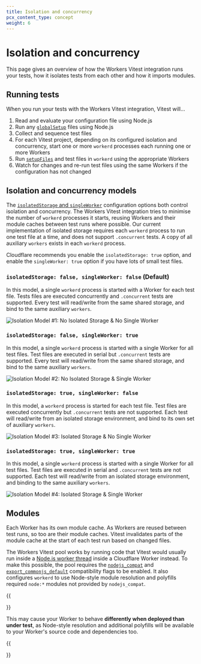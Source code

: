 ```yaml
---
title: Isolation and concurrency
pcx_content_type: concept
weight: 6
---
```


# Isolation and concurrency

This page gives an overview of how the Workers Vitest integration runs your tests, how it isolates tests from each other and how it imports modules.

## Running tests

When you run your tests with the Workers Vitest integration, Vitest will...

1. Read and evaluate your configuration file using Node.js
2. Run any [`globalSetup`](https://vitest.dev/config/#globalsetup) files using Node.js
3. Collect and sequence test files
4. For each Vitest project, depending on its configured isolation and concurrency, start one or more `workerd` processes each running one or more Workers
5. Run [`setupFiles`](https://vitest.dev/config/#setupfiles) and test files in `workerd` using the appropriate Workers
6. Watch for changes and re-run test files using the same Workers if the configuration has not changed

## Isolation and concurrency models

The [`isolatedStorage` and `singleWorker`](/workers/testing/vitest/configuration/#workerspooloptions-definition) configuration options both control isolation and concurrency. The Workers Vitest integration tries to minimise the number of `workerd` processes it starts, reusing Workers and their module caches between test runs where possible. Our current implementation of isolated storage requires each `workerd` process to run one test file at a time, and does not support `.concurrent` tests. A copy of all auxiliary `workers` exists in each `workerd` process.

Cloudflare recommends you enable the `isolatedStorage: true` option, and enable the `singleWorker: true` option if you have lots of small test files.

### `isolatedStorage: false, singleWorker: false` (Default)

In this model, a single `workerd` process is started with a Worker for each test file. Tests files are executed concurrently and `.concurrent` tests are supported. Every test will read/write from the same shared storage, and bind to the same auxiliary `workers`.

![Isolation Model #1: No Isolated Storage & No Single Worker](/images/workers/testing/vitest/isolation-model-1-no-isolated-storage-no-single-worker.svg)

### `isolatedStorage: false, singleWorker: true`

In this model, a single `workerd` process is started with a single Worker for all test files. Test files are executed in serial but `.concurrent` tests are supported. Every test will read/write from the same shared storage, and bind to the same auxiliary `workers`.

![Isolation Model #2: No Isolated Storage & Single Worker](/images/workers/testing/vitest/isolation-model-2-no-isolated-storage-single-worker.svg)

### `isolatedStorage: true, singleWorker: false`

In this model, a `workerd` process is started for each test file. Test files are executed concurrently but `.concurrent` tests are not supported. Each test will read/write from an isolated storage environment, and bind to its own set of auxiliary `workers`.

![Isolation Model #3: Isolated Storage & No Single Worker](/images/workers/testing/vitest/isolation-model-3-isolated-storage-no-single-worker.svg)

### `isolatedStorage: true, singleWorker: true`

In this model, a single `workerd` process is started with a single Worker for all test files. Test files are executed in serial and `.concurrent` tests are not supported. Each test will read/write from an isolated storage environment, and binding to the same auxiliary `workers`.

![Isolation Model #4: Isolated Storage & Single Worker](/images/workers/testing/vitest/isolation-model-4-isolated-storage-single-worker.svg)


## Modules

Each Worker has its own module cache. As Workers are reused between test runs, so too are their module caches. Vitest invalidates parts of the module cache at the start of each test run based on changed files.

The Workers Vitest pool works by running code that Vitest would usually run inside a [Node.js worker thread](https://nodejs.org/api/worker_threads.html) inside a Cloudflare Worker instead. To make this possible, the pool requires the [`nodejs_compat`](/workers/configuration/compatibility-dates/#nodejs-compatibility-flag) and [`export_commonjs_default`](/workers/configuration/compatibility-dates/#commonjs-modules-do-not-export-a-module-namespace) compatibility flags to be enabled. It also configures `workerd` to use Node-style module resolution and polyfills required `node:*` modules not provided by `nodejs_compat`.

{{<Aside type="warning">}}

This may cause your Worker to behave **differently when deployed than under test**, as Node-style resolution and additional polyfills will be available to your Worker's source code and dependencies too.

{{</Aside>}}
